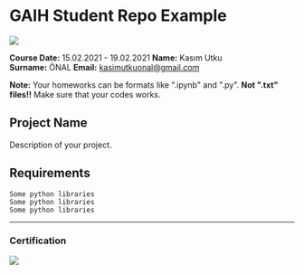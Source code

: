 # GAIH Student Repo Example
![](img/logo.png)

**Course Date:** 15.02.2021 - 19.02.2021
**Name:** Kasım Utku    
**Surname:** ÖNAL 
**Email:** kasimutkuonal@gmail.com  

**Note:** Your homeworks can be formats like ".ipynb" and ".py". **Not ".txt" files!!** Make sure that your codes works.  

## Project Name
Description of your project.

## Requirements
```
Some python libraries
Some python libraries
Some python libraries
```
---

### Certification
![](img/certificate_ex.png)

